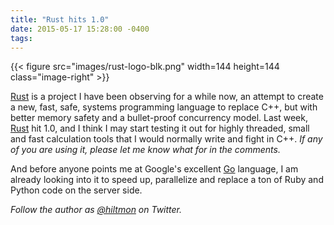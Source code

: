 ```yaml
---
title: "Rust hits 1.0"
date: 2015-05-17 15:28:00 -0400
tags: 
---
```


{{< figure src="images/rust-logo-blk.png" width=144 height=144 class="image-right" >}}

[Rust](http://www.rust-lang.org) is a project I have been observing for a while now, an attempt to create a new, fast, safe, systems programming language to replace C++, but with better memory safety and a bullet-proof concurrency model. Last week, [Rust](http://www.rust-lang.org) hit 1.0, and I think I may start testing it out for highly threaded, small and fast calculation tools that I would normally write and fight in C++. *If any of you are using it, please let me know what for in the comments.*

And before anyone points me at Google's excellent [Go](https://golang.org) language, I am already looking into it to speed up, parallelize and replace a ton of Ruby and Python code on the server side.

*Follow the author as [@hiltmon](https://twitter.com/hiltmon) on Twitter.*
